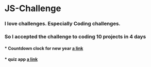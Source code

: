 # JS-Challenge

### I love challenges. Especially Coding challenges.
### So I accepted the challenge to coding 10 projects in 4 days

#### * Countdown clock for new year  [a link](https://mahmoudsafan.github.io/JS.../countDown/index.html)
#### * quiz app [a link](https://mahmoudsafan.github.io/JS.../Quiz%20App/index.html)
